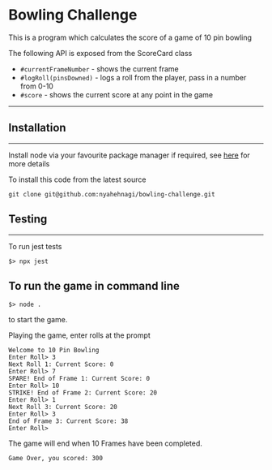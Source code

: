 # Bowling Challenge

This is a program which calculates the score of a game of 10 pin bowling

The following API is exposed from the ScoreCard class

* `#currentFrameNumber` - shows the current frame
* `#logRoll(pinsDowned)` - logs a roll from the player, pass in a number from 0-10
* `#score` - shows the current score at any point in the game

----------------------
## Installation
----------------------
Install node via your favourite package manager if required, see [here](https://nodejs.org/en/ "Node") for more details

To install this code from the latest source
~~~~
git clone git@github.com:nyahehnagi/bowling-challenge.git
~~~~


## Testing
-----------------------
To run jest tests
~~~~
$> npx jest
~~~~

## To run the game in command line
~~~~
$> node .
~~~~
to start the game.

Playing the game, enter rolls at the prompt
~~~~
Welcome to 10 Pin Bowling
Enter Roll> 3
Next Roll 1: Current Score: 0
Enter Roll> 7
SPARE! End of Frame 1: Current Score: 0
Enter Roll> 10
STRIKE! End of Frame 2: Current Score: 20
Enter Roll> 1
Next Roll 3: Current Score: 20
Enter Roll> 3
End of Frame 3: Current Score: 38
Enter Roll> 
~~~~

The game will end when 10 Frames have been completed.
~~~~
Game Over, you scored: 300
~~~~
